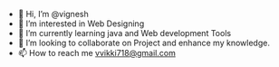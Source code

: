 - 👋 Hi, I’m @vignesh 
- 👀 I’m interested in Web Designing 
- 🌱 I’m currently learning java and Web development Tools
- 💞️ I’m looking to collaborate on Project and enhance my knowledge.
- 📫 How to reach me vvikki718@gmail.com

<!---
akhzar2/akhzar2 is a ✨ special ✨ repository because its `README.md` (this file) appears on your GitHub profile.
You can click the Preview link to take a look at your changes.
--->
